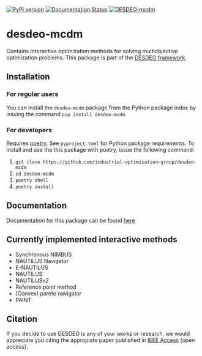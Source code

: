 [![PyPI version](https://badge.fury.io/py/desdeo-mcdm.svg)](https://badge.fury.io/py/desdeo-mcdm)
[![Documentation Status](https://readthedocs.org/projects/desdeo-mcdm/badge/?version=latest)](https://desdeo-mcdm.readthedocs.io/en/latest/?badge=latest)
[![DESDEO-mcdm](https://github.com/Sepuliini/desdeo-mcdm/actions/workflows/DESDEO-mcdm.yml/badge.svg)](https://github.com/Sepuliini/desdeo-mcdm/actions/workflows/DESDEO-mcdm.yml)

# desdeo-mcdm

Contains interactive optimization methods for solving multiobjective optimization problems. This package is part of
the [DESDEO framework](https://github.com/industrial-optimization-group/DESDEO).

## Installation

### For regular users
You can install the `desdeo-mcdm` package from the Python package index by issuing the command `pip install desdeo-mcdm`.

### For developers
Requires [poetry](https://python-poetry.org/). See `pyproject.toml` for Python package requirements. To install and use the this package with poetry, issue the following command:

1. `git clone https://github.com/industrial-optimization-group/desdeo-mcdm`
2. `cd desdeo-mcdm`
3. `poetry shell`
4. `poetry install`

## Documentation

Documentation for this package can be found [here](https://desdeo-mcdm.readthedocs.io/en/latest/)

## Currently implemented interactive methods

- Synchronous NIMBUS
- NAUTILUS Navigator
- E-NAUTILUS
- NAUTILUS
- NAUTILUSv2
- Reference point method
- (Convex) pareto navigator
- PAINT

## Citation

If you decide to use DESDEO is any of your works or research, we would appreciate you citing the appropiate paper published in [IEEE Access](https://doi.org/10.1109/ACCESS.2021.3123825) (open access).
